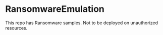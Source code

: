 # RansomwareEmulation
This repo has Ransomware samples. Not to be deployed on unauthorized resources.

